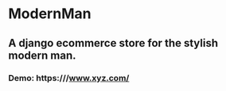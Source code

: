 # ModernMan
## A django ecommerce store for the stylish modern man.
### Demo: https:///www.xyz.com/



